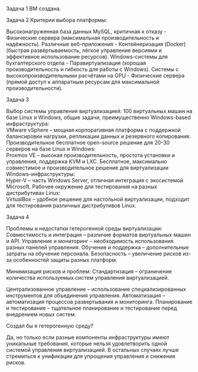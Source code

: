Задача 1 
ВМ создана.

Задача 2
Критерии выбора платформы:

Высоконагруженная база данных MySQL, критичная к отказу - Физические сервера (максимальная производительность и надёжность).
Различные веб-приложения - Контейнеризация (Docker) (быстрая развёртываемость, лёгкое управление версиями и эффективное использование ресурсов).
Windows-системы для бухгалтерского отдела - Паравиртуализация (хорошая производительность и гибкость для работы с Windows).
Системы с высокопроизводительными расчётами на GPU - Физические сервера (прямой доступ к аппаратным ресурсам для максимальной производительности).

Задача 3

Выбор системы управления виртуализацией:
100 виртуальных машин на базе Linux и Windows, общие задачи, преимущественно Windows-based инфраструктура:  
VMware vSphere – мощная корпоративная платформа с поддержкой балансировки нагрузки, репликации данных и резервного копирования.
Производительное бесплатное open-source решение для 20-30 серверов на базе Linux и Windows:  
Proxmox VE – высокая производительность, простота установки и управления, поддержка KVM и LXC.
Бесплатное, максимально совместимое и производительное решение для виртуализации Windows-инфраструктуры:  
Hyper-V – часть Windows Server, отличная интеграция с экосистемой Microsoft.
Рабочее окружение для тестирования на разных дистрибутивах Linux:  
VirtualBox – удобное решение для настольной виртуализации, подходит для тестирования различных дистрибутивов Linux.

Задача 4

Проблемы и недостатки гетерогенной среды виртуализации:
Совместимость и интеграция – различие форматов виртуальных машин и API.
Управление и мониторинг – необходимость использования разных панелей управления.
Обучение и поддержка – дополнительные затраты на обучение персонала.
Безопасность – увеличение рисков из-за особенностей защиты разных платформ.

Минимизация рисков и проблем:
Стандартизация – ограничение количества используемых систем управления виртуализацией.

Централизованное управление – использование специализированных инструментов для объединения управления.
Автоматизация – автоматизация процессов развертывания и мониторинга.
Планирование и тестирование – тщательное планирование и тестирование перед внедрением новых систем.

Создал бы я гетерогенную среду?

Да, но только если разные компоненты инфраструктуры имеют уникальные требования, которые нельзя удовлетворить одной системой управления виртуализацией. В остальных случаях лучше стремиться к унификации для упрощения управления и снижения рисков.
